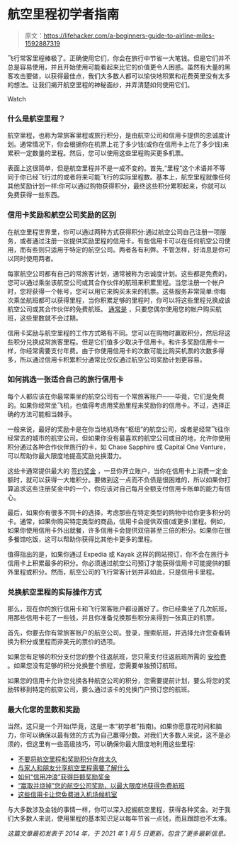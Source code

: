 # 航空里程初学者指南

> 原文：<https://lifehacker.com/a-beginners-guide-to-airline-miles-1592887319>

飞行常客里程棒极了。正确使用它们，你会在旅行中节省一大笔钱。但是它们并不总是容易使用，并且开始使用可能看起来比它的价值更令人困惑。虽然有大量的黑客攻击要做，以获得最佳点，我们大多数人都可以愉快地积累和花费英里没有太多的想法。让我们揭开航空里程的神秘面纱，并弄清楚如何使用它们。

Watch

### 什么是航空里程？

航空里程，也称为常旅客里程或旅行积分，是由航空公司和信用卡提供的忠诚度计划。通常情况下，你会根据你在机票上花了多少钱(或你在信用卡上花了多少钱)来累积一定数量的里程。然后，您可以使用这些里程购买更多机票。

表面上这很简单，但是航空里程并不是一成不变的。首先,“里程”这个术语并不等同于你已经飞行过的或者将来可能飞行的实际里程数。基本上，航空里程就像任何其他奖励计划一样:你可以通过购物获得积分，最终这些积分累积起来，你就可以免费获得一些东西。

### **信用卡奖励和航空公司奖励的区别**

在航空里程世界里，你可以通过两种方式获得积分:通过航空公司自己注册一项服务，或者通过注册一张提供奖励里程的信用卡。有些信用卡可以在任何航空公司使用，而有些则只适用于特定的航空公司。两者各有利弊。不管怎样，好消息是你可以同时使用两者。

每家航空公司都有自己的常旅客计划，通常被称为忠诚度计划。这些都是免费的，您可以通过乘坐该航空公司或其合作伙伴的航班来积累里程。当您注册一个帐户时，您将获得一个帐号，您可以用它来购买未来的机票。这些服务非常简单:你每次乘坐航班都可以获得里程，当你积累足够的里程时，你可以将这些里程兑换成该航空公司或其合作伙伴的免费航班。 [通常是](https://lifehacker.com/how-to-keep-your-credit-card-rewards-from-expiring-1838745027) ，只要您偶尔使用您的帐户购买航班，这些里数就不会过期。

信用卡奖励与航空里程的工作方式略有不同。您可以在购物时赢取积分，然后将这些积分兑换成常旅客里程。但是它们值多少取决于信用卡。和许多奖励信用卡一样，你经常需要支付年费。由于你使用信用卡的次数可能比购买机票的次数多得多，所以通过信用卡积累积分通常比仅仅通过航空公司奖励计划更容易。

### **如何挑选一张适合自己的旅行信用卡**

每个人都应该在你最常乘坐的航空公司有一个常旅客账户——毕竟，它们是免费的。如果你经常坐飞机，也值得考虑用奖励里程来奖励你的信用卡。不过，选择正确的方法可能相当棘手。

一般来说，最好的奖励卡是在你当地机场有“枢纽”的航空公司，或者是经常飞往你经常去的城市的航空公司。但如果你没有最喜欢的航空公司或目的地，允许你使用积分通过各种合作伙伴旅行的卡，如 Chase Sapphire 或 Capital One Venture，可以帮助你最大限度地提高奖励兑换潜力。

这些卡通常提供最大的 [签约奖金](https://lifehacker.com/the-lazy-persons-guide-to-travel-hacking-1796853799) ，一旦你开立账户，当你在信用卡上消费一定金额时，就可以获得一大堆积分。要做到这一点而不负债是很困难的，所以如果你打算追求这些注册奖金中的一个，你应该对自己每月全额支付信用卡账单的能力有信心。

最后，如果你有很多不同卡的选择，考虑那些在特定类型的购物中给你更多积分的卡。通常，如果你购买特定类型的商品，信用卡会提供双倍(或更多)里程。例如，如果你使用信用卡外出就餐，许多信用卡会提供双倍甚至三倍的积分。如果你在很多餐馆吃饭，这可以帮助你获得比其他卡更多的里程。

值得指出的是，如果你通过 Expedia 或 Kayak 这样的网站预订，你不会在旅行卡信用卡上积累最多的积分。你必须通过航空公司预订才能获得信用卡可能提供的额外里程或积分。然而，航空公司的飞行常客计划并非如此，只是信用卡里程。

### **兑换航空里程的实际操作方式**

那么，现在你的旅行信用卡和飞行常客账户都设置好了。你已经乘坐了几次航班，用那些信用卡花了一些钱，并且你准备兑换那些积分来得到一张真正的机票。

首先，你要去你有常旅客账户的航空公司。登录，搜索航班，并选择允许您查看转换为积分或里程而非美元的票价的选项。

如果您有足够的积分支付您的整个往返航班，您只需支付往返航班所需的 [安检费](https://www.tsa.gov/for-industry/security-fees) 。如果您没有足够的积分兑换整个旅程，您需要单独预订航班。

如果您的信用卡允许您兑换各种航空公司的积分，您需要提前计划，要么将您的奖励转移到特定的航空公司，要么通过该卡的兑换门户预订您的航班。

### **最大化您的里数和奖励**

当然，这只是一个开始(毕竟，这是一本“初学者”指南)。如果你愿意花时间和脑力，你可以确保以最有效的方式为自己赢得分数。对我们大多数人来说，这不是必须的，但这里有一些高级技巧，可以确保你最大限度地利用这些里程:

*   [不要将航空里程和奖励积分存放太久](https://lifehacker.com/dont-bank-airline-miles-and-reward-points-for-too-long-1827020903)
*   [与家人和朋友分享航空里程需要了解什么](https://twocents.lifehacker.com/what-to-know-about-sharing-airline-miles-with-family-an-1828223485)
*   [如何“信用冲浪”获得巨额奖励奖金](https://twocents.lifehacker.com/beat-credit-card-companies-at-their-own-game-by-churni-1819822277)
*   [“赢取并烧掉”您的航空公司奖励，以最大限度地获得免费航班](https://twocents.lifehacker.com/earn-and-burn-your-airline-rewards-to-maximize-free-fli-1834165867)
*   [这些信用卡让您免费进入机场候机室](https://twocents.lifehacker.com/these-credit-cards-give-you-free-airport-lounge-access-1820374723)

与大多数涉及金钱的事情一样，你可以深入挖掘航空里程，获得各种奖金。对于我们大多数人来说，使用里程的基本知识足以每年节省一点钱，而且跟踪也不太难。

*这篇文章最初发表于 2014 年，于 2021 年 1 月 5 日更新，包含了更多最新信息。*